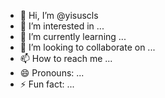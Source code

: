 - 👋 Hi, I’m @yisuscls
- 👀 I’m interested in ...
- 🌱 I’m currently learning ...
- 💞️ I’m looking to collaborate on ...
- 📫 How to reach me ...
- 😄 Pronouns: ...
- ⚡ Fun fact: ...

<!---
yisuscls/yisuscls is a ✨ special ✨ repository because its `README.md` (this file) appears on your GitHub profile.
You can click the Preview link to take a look at your changes.
--->
